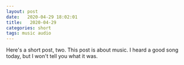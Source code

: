 ```yaml
---
layout: post
date:   2020-04-29 18:02:01
title:   2020-04-29
categories: short
tags: music audio
---
```


Here's a short post, two. This post is about music. I heard a good song today, but I won't tell you what it was.
